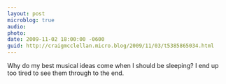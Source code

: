 ```yaml
---
layout: post
microblog: true
audio: 
photo: 
date: 2009-11-02 18:00:00 -0600
guid: http://craigmcclellan.micro.blog/2009/11/03/t5385865034.html
---
```

Why do my best musical ideas come when I should be sleeping? I end up too tired to see them through to the end.
